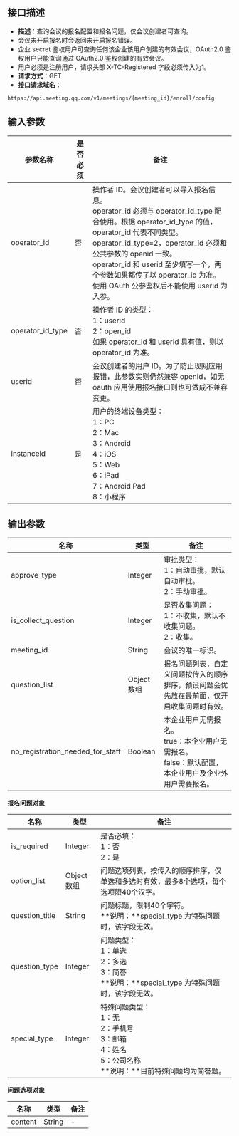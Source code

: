 ## 接口描述
- **描述**：查询会议的报名配置和报名问题，仅会议创建者可查询。
 - 会议未开启报名时会返回未开启报名错误。
 - 企业 secret 鉴权用户可查询任何该企业该用户创建的有效会议，OAuth2.0 鉴权用户只能查询通过 OAuth2.0 鉴权创建的有效会议。
 - 用户必须是注册用户，请求头部 X-TC-Registered 字段必须传入为1。
- **请求方式**：GET
- **接口请求域名**：
```plaintext
https://api.meeting.qq.com/v1/meetings/{meeting_id}/enroll/config
```


## 输入参数

| **参数名称** | **是否必须**| **备注**                                                     |
| ------------ | ------------  | ------------------------------------------------------------ |
| operator_id              | 否   |     操作者 ID。会议创建者可以导入报名信息。<br />operator_id 必须与 operator_id_type 配合使用。根据 operator_id_type 的值，operator_id 代表不同类型。<br />operator_id_type=2，operator_id 必须和公共参数的 openid 一致。<br />operator_id 和 userid 至少填写一个，两个参数如果都传了以 operator_id 为准。<br />使用 OAuth 公参鉴权后不能使用 userid 为入参。                                                     |
| operator_id_type              | 否   | 	操作者 ID 的类型：<br />1：userid<br />2：open_id<br />如果 operator_id 和 userid 具有值，则以 operator_id 为准。                                     |
| userid              | 否  |  	会议创建者的用户 ID。为了防止现网应用报错，此参数实则仍然兼容 openid，如无 oauth 应用使用报名接口则也可做成不兼容变更。  |
| instanceid   | 是             | 用户的终端设备类型：<br> 1：PC<br>  2：Mac<br>  3：Android<br> 4：iOS<br>  5：Web<br>  6：iPad <br> 7：Android Pad <br> 8：小程序 |

## 输出参数

| **名称**            | **类型**    | **备注**                                                     |
| ------------------- | ----------- | ------------------------------------------------------------ |
| approve_type        | Integer     | 审批类型：<br> 1：自动审批，默认自动审批。<br> 2：手动审批。                |
| is_collect_question | Integer     | 是否收集问题：<br> 1：不收集，默认不收集问题。<br> 2：收集。                 |
| meeting_id          | String      | 会议的唯一标识。                                              |
| question_list       | Object 数组 | 报名问题列表，自定义问题按传入的顺序排序，预设问题会优先放在最前面，仅开启收集问题时有效。 |
| no_registration_needed_for_staff      | Boolean | 本企业用户无需报名。<br> true：本企业用户无需报名。<br> false：默认配置，本企业用户及企业外用户需要报名。 |

**报名问题对象**

| **名称**       | **类型**    |  **备注**                                                     |
| -------------- | ----------- | ------------------------------------------------------------ |
| is_required    | Integer     | 是否必填：<br>1：否<br>2：是                                         |
| option_list    | Object 数组 | 问题选项列表，按传入的顺序排序，仅单选和多选时有效，最多8个选项，每个选项限40个汉字。 |
| question_title | String      | 问题标题，限制40个字符。<br>**说明：**special_type 为特殊问题时，该字段无效。 |
| question_type  | Integer     | 问题类型：<br>1：单选<br>2：多选<br>3：简答<br>**说明：**special_type 为特殊问题时，该字段无效。 |
| special_type   | Integer     |  特殊问题类型：<br>1：无<br>2：手机号<br>3：邮箱<br>4：姓名<br>5：公司名称<br>**说明：**目前特殊问题均为简答题。 |


**问题选项对象**

| **名称** | **类型** | **备注** |
| -------- | -------- |-------- |
| content  | String   |     -      |






